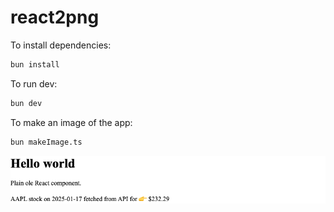 # react2png

To install dependencies:

```bash
bun install
```

To run dev:

```bash
bun dev
```

To make an image of the app:

```bash
bun makeImage.ts
```

![](https://github.com/Swizec/react2png/blob/main/image.png?raw=true)
